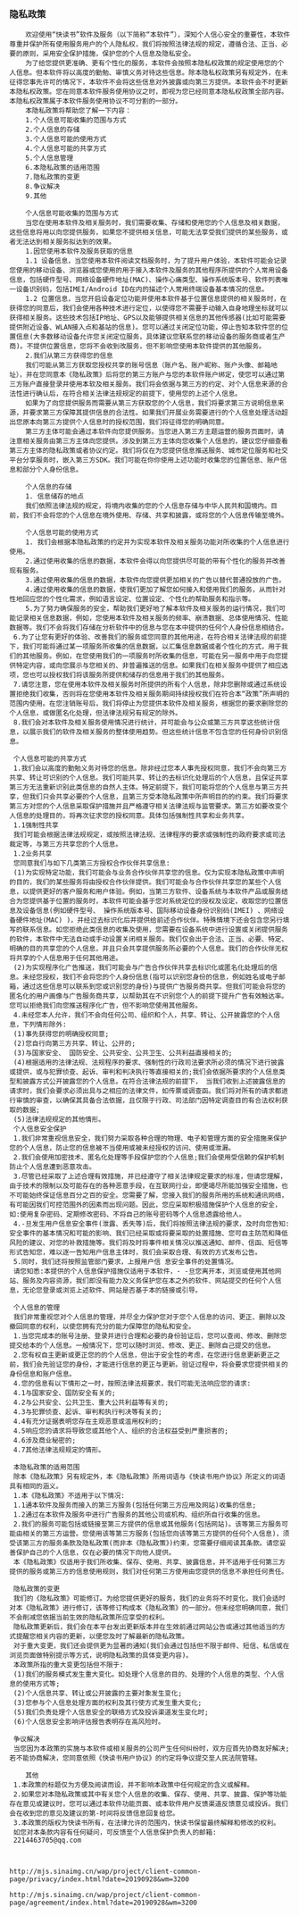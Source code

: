 ### 隐私政策

        欢迎使用“快读书”软件及服务（以下简称“本软件”），深知个人信心安全的重要性，本软件尊重并保护所有使用服务用户的个人隐私权，我们将按照法律法规的规定，遵循合法、正当、必要的原则，采用安全保护措施，保护您的个人信息及隐私安全。
        为了给您提供更准确、更有个性化的服务，本软件会按照本隐私权政策的规定使用您的个人信息。但本软件将以高度的勤勉、审慎义务对待这些信息。除本隐私权政策另有规定外，在未征得您事先许可的情况下，本软件不会将这些信息对外披露或向第三方提供。本软件会不时更新本隐私权政策。您在同意本软件服务使用协议之时，即视为您已经同意本隐私权政策全部内容。本隐私权政策属于本软件服务使用协议不可分割的一部分。
    	本隐私政策将帮助您了解一下内容：
    	1.个人信息可能收集的范围与方式
    	2.个人信息的存储
    	3.个人信息可能的使用方式
    	4.个人信息可能的共享方式
    	5.个人信息管理
    	6.本隐私政策的适用范围
    	7.隐私政策的变更
    	8.争议解决
    	9.其他
    	
    	个人信息可能收集的范围与方式
    	当您在使用本软件及相关服务时，我们需要收集、存储和使用您的个人信息及相关数据，这些信息将用以向您提供服务，如果您不提供相关信息，可能无法享受我们提供的某些服务，或者无法达到相关服务拟达到的效果。
    	1.因您使用本软件及服务获取的信息
    	1.1 设备信息，当您使用本软件阅读文档服务时，为了提升用户体验，本软件可能会记录您使用的移动设备、浏览器或您使用的用于接入本软件及服务的其他程序所提供的个人常用设备信息，包括硬件型号、网络设备硬件地址(MAC)、操作心痛类型、操作系统版本号、软件列表唯一设备识别码，包括IMEI/Android ID在内的描述个人常用终端设备基本情况的信息。
    	1.2 位置信息，当您开启设备定位功能并使用本软件基于位置信息提供的相关服务时，在获得您的同意后，我们会使用各种技术进行定位，以使得您不需要手动输入自身地理坐标就可以获得相关服务。这些技术包括IP地址、GPS以及能够提供相关信息的其他传感器(比如可能需要提供附近设备、WLAN接入点和基站的信息)。您可以通过关闭定位功能，停止告知本软件您的位置信息(大多数移动设备允许您关闭定位服务，具体建议您联系您的移动设备的服务商或者生产商)。不提供位置信息，您将不会收到改服务，但不影响您使用本软件提供的其他服务。
    	2.我们从第三方获得您的信息
    	我们可能从第三方获取您授权共享的账号信息（账户名、账户昵称、账户头像、邮箱地址），并在您同意本《隐私政策》后将您的第三方账户与您的本软件账户绑定，使您可以通过第三方账户直接登录并使用本软及相关服务。我们将会依据与第三方的约定、对个人信息来源的合法性进行确认后，在符合相关法律法规规定的前提下，使用您的上述个人信息。
    	如果为了向您提供服务而需要从第三方获取您的个人信息，我们将要求第三方说明信息来源，并要求第三方保障其提供信息的合法性。如果我们开展业务需要进行的个人信息处理活动超出您原本向第三方提供个人信息时的授权范围，我们将征得您的明确同意。
    	第三方主体可能会通过本软件向您提供服务。当您进入第三方主题运营的服务页面时，请注意相关服务由第三方主体向您提供。涉及到第三方主体向您收集个人信息的，建议您仔细查看第三方主体的隐私政策或者协议约定。我们将仅在为您提供信息推送服务、城市定位服务和社交平台分享服务时，嵌入第三方SDK。我们可能在你你使用上述功能时收集您的位置信息、账户信息和部分个人身份信息。
    	
    	个人信息的存储
    	1. 信息储存的地点
    	我们依照法律法规的规定，将境内收集的您的个人信息存储与中华人民共和国境内。目前，我们不会将您的个人信息在境外使用、存储、共享和披露，或将您的个人信息传输至境外。
    	
    	个人信息可能的使用方式
    	1. 我们会根据本隐私政策的约定并为实现本软件及相关服务功能对所收集的个人信息进行使用。
    	2.通过使用收集的信息的数据，本软件会得以向您提供尽可能的带有个性化的服务并改善现有服务。
    	3.通过使用收集的信息的数据，本软件向您提供更加相关的广告以替代普通投放的广告。
    	4.通过使用收集的信息的数据，使我们更加了解您如何接入和使用我们的服务，从而针对性地回应您的个性化需求，例如语言设定、位置设定、个性化的帮助服务和指示等。
    	5.为了努力确保服务的安全，帮助我们更好地了解本软件及相关服务的运行情况，我们可能记录相关信息数据，例如，您使用本软件及相关服务的频率、崩溃数据、总体使用情况、性能数据等。我们不会将我们存储在分析软件中的信息与您在本中提供的任何个人身份信息相结合。
     6.为了让您有更好的体验、改善我们的服务或您同意的其他用途，在符合相关法律法规的前提下，我们可能将通过某一项服务所收集的信息数据，以汇集信息数据或者个性化的方式，用于我们的其他服务。例如，在您使用我们的一项服务时所收集的信息，可能在另一服务中用于向您提供特定内容，或向您展示与您相关的、非普遍推送的信息。如果我们在相关服务中提供了相应选项，您也可以授权我们将该服务所提供和储存的信息用于我们的其他服务。
     7.请您注意，您在使用本软件及相关服务时所提供的所有个人信息，除非您删除或通过系统设置拒绝我们收集，否则将在您使用本软件及相关服务期间持续授权我们在符合本“政策”所声明的范围内使用。在您注销账号后，我们将停止为您提供本软件及相关服务，根据您的要求删除您的个人信息，或做匿名化处理，但法律法规另有规定的除外。
     8.我们会对本软件及相关服务使用情况进行统计，并可能会与公众或第三方共享这些统计信息，以展示我们的软件及相关服务的整体使用趋势。但这些统计信息不包含您的任何身份识别信息。
     
     个人信息可能的共享方式
     1.我们会以高度的勤勉义务对待您的信息。除非经过您本人事先授权同意，我们不会向第三方共享、转让可识别的个人信息。我们可能共享、转让的去标识化处理后的个人信息，且保证共享第三方无法重新识别此类信息的自然人主体。特定前提下，我们可能将您的个人信息与第三方共享，但我们只会共享必要的个人信息，且第三方受本隐私政策中所声明目的的约束。我们将要求第三方对您的个人信息采取保护措施并且严格遵守相关法律法规与监管要求。第三方如要改变个人信息的处理目的，将再次征求您的授权同意。具体包括强制性共享和业务共享。
     1.1强制性共享
     我们可能会根据法律法规规定，或按照法律法规、法律程序的要求或强制性的政府要求或司法裁定等，与第三方共享您的个人信息。
     1.2业务共享
     您同意我们与如下几类第三方授权合作伙伴共享信息:
     (1)为实现特定功能，我们可能会与业务合作伙伴共享您的信息。仅为实现本隐私政策中声明的目的，我们的某些服务将由授权合作伙伴提供。我们可能会与合作伙伴共享您的某些个人信息，以提供更好的客户服务和用户体验。例如，当第三方软件、设备系统与本软件产品或服务结合为您提供基于位置的服务时，本软件可能会基于您对系统定位的授权及设定，收取您的位置信息及设备信息(例如硬件型号、 操作系统版本号、国际移动设备身份识别码(IMEI) 、网络设备硬件地址(MAC) )，并经过去标识化后并提供给前述合作伙伴。特殊情境下还会包含您另行填写的联系信息。如您拒绝此类信息的收集及使用，您需要在设备系统中进行设置或关闭提供服务的软件，本软件中无法自动或手动设置关闭相关服务。我们仅会出于合法、正当、必要、特定、明确的目的共享您的个人信息，并且只会共享提供服务所必要的个人信息。我们的合作伙伴无权将共享的个人信息用于任何其他用途。
     (2)为实现程序化广告推送，我们可能会与广告合作伙伴共享去标识化或匿名化处理后的信息。未经您授权，我们不会将您的个人身份信息(指可以识别您身份的信息，例如姓名或电子邮箱，通过这些信息可以联系到您或识别您的身份)与提供广告服务商共享。但我们可能会将您的匿名化的用户画像与广告服务商共享，以帮助其在不识别您个人的前提下提升广告有效触达率。您可以拒绝我们向您推送程序化广告，但不影响您使用其他服务。
     4.未经您本人允许，我们不会向任何公司、组织和个人，共享、转让、公开披露您的个人信息，下列情形除外:
     (1)事先获得您的明确授权同意;
     (2)您自行向第三方共享、转让、公开的;
     (3)与国家安全、 国防安全、公共安全、公共卫生、公共利益直接相关的;
     (4)根据适用的法律法规、法规程序的要求、强制性的行政司法要求所必须的情况下进行披露或提供，或与犯罪侦查、起诉、审判和判决执行等直接相关的;我们会依据所要求的个人信息类型和披露方式公开披露您的个人信息。在符合法律法规的前提下， 当我们收到上述披露信息的请求时，我们会要求必须出具与之相应的法律文件，如传票或调查函。我们将对所有的请求都进行审慎的审查，以确保其具备合法依据，且仅限于行政、司法部门因特定调查目的有合法权利获取的数据;
     (5)法律法规规定的其他情形。
     个人信息安全保护
     1.我们非常重视信息安全，我们努力采取各种合理的物理、电子和管理方面的安全措施来保护您的个人信息，防止您的信息被不当使用或被未经授权的访问、使用或泄漏。
     2.我们会使用加密技术、匿名化处理等手段保护您的个人信息;我们会使用受信赖的保护机制防止个人信息遭到恶意攻击。
     3.尽管已经采取了上述合理有效措施，并已经遵守了相关法律规定要求的标准，但请您理解，由于技术的限制以及可能存在的各种恶意手段，在互联网行业，即便竭尽所能加强安全措施，也不可能始终保证信息百分之百的安全。您需要了解，您接入我们的服务所用的系统和通讯网络，有可能因我们可控范围外的因素而出现问题。因此，您应采取积极措施保护个人信息的安全，如:使用复杂密码、定期修改密码、不将自己的账号密码等个人信息透露给他人。
     4.-旦发生用户信息安全事件(泄露、丢失等)后，我们将按照法律法规的要求，及时向您告知:安全事件的基本情况和可能的影响、我们已经采取或将要采取的处置措施、您可自主防范和降低风险的建议、对您的补救措施等。我们将及时将事件相关情况以推送通知、邮件、信函、短信等形式告知您，难以逐一告知用户信息主体时，我们会采取合理、有效的方式发布公告。
     5.同时，我们还将按照监管部门要求，上报用户信 息安全事件的处置情况。
     请您知悉:本提供的个人信息保护措施仅适用于本软件，- -旦您离开本，浏览或使用其他网站、服务及内容资源，我们即没有能力及义务保护您在本之外的软件、网站提交的任何个人信息，无论您登录或浏览上述软件、网站是否基于本的链接或引导。
     
     个人信息的管理
     我们非常重视您对个人信息的管理，并尽全力保护您对于您个人信息的访问、更正、删除以及撤回同意的权利，以使您拥有充分的能力保障您的隐私和安全。
     1.当您完成本的账号注册、登录并进行合理和必要的身份验证后，您可以查阅、修改、删除您提交给本的个人信息。一般情况下，您可以随时浏览、修改、更正、删除自己提交的信息。
     2.您有权自主更新或更正您的的个人信息，但出于安全性的考虑，在您进行信息更新更正之前，我们会先验证您的身份，才能进行信息的更正与更新。验证过程中，将会要求您提供相关的身份信息和账户信息。
     4.您的信息有以下情形之一时，按照法律法规要求，我们可能无法响应您的请求: 
     4.1与国家安全、国防安全有关的;
     4.2与公共安全、公共卫生、重大公共利益等有关的;
     4.3与犯罪侦查、起诉、审判和执行判决等有关的;
     4.4有充分证据表明您存在主观恶意或滥用权利的;
     4.5响应您的请求将导致您或其他个人、组织的合法权益受到严重损害的;
     4.6涉及商业秘密的;
     4.7其他法律法规规定的情形。
     
     本隐私政策的适用范围
     除本《隐私政策》另有规定外，本《隐私政策》所用词语与《快读书用户协议》所定义的词语具有相同的涵义。
     1.本《隐私政策》不适用于以下情况:
     1.1通本软件及服务而接入的第三方服务(包括任何第三方应用及网站)收集的信息;
     1.2通过在本软件及服务中进行广告服务的其他公司或机构、组织所自行收集的信息。
     2.我们的服务可能包括或链接至第三方提供的信息或其他服务(包括网站)。该等第三方服务可能由相关的第三方运营。您使用该等第三方服务(包括您向该等第三方提供的任何个人信息)，须受该第三方的服务条款及隐私政策(而非本《隐私政策》)约束，您需要仔细阅读其条款。请您妥善保护自己的个人信息，仅在必要的情况下向他人提供。
     本《隐私政策》仅适用于我们所收集、保存、使用、共享、披露信息，并不适用于任何第三方提供的服务或第三方的信息使用规则，我们对任何第三方使用由您提供的信息不承担任何责任。
     
     隐私政策的变更
     我们的《隐私政策》可能修订。为给您提供更好的服务，我们的业务将不时变化，我们会适时对本《隐私政策》进行修订，该等修订构成本《隐私政策》的一部分。但未经您明确同意，我们不会削减您依据当前生效的隐私政策所应享受的权利。
     隐私政策更新后，我们会在本平台发出更新版本并在生效前通过网站公告或通过其他适当的方式提醒您相关内容的更新，以便您及时了解最新的隐私政策。
     对于重大变更，我们还会提供更为显著的通知(我们会通过包括但不限于邮件、短信、私信或在浏览页面做特别提示等方式，说明隐私政策的具体变更内容)。
     本政策所指的重大变更包括但不限于:
     (1)我们的服务模式发生重大变化。如处理个人信息的目的、处理的个人信息的类型、个人信息的使用方式等;
     (2)个人信息共享、转让或公开披露的主要对象发生变化;
     (3)您参与个人信息处理方面的权利及其行使方式发生重大变化;
     (5)我们负责处理个人信息安全的联络方式及投诉渠道发生变化时;
     (6)个人信息安全影响评估报告表明存在高风险时。
     
     争议解决
     当您因为本政策的实施与本软件或相关服务的公司产生任何纠纷时，双方应首先协商友好解决;若不能协商解决，您同意依照《快读书用户协议》的约定将争议提交至人民法院管辖。
     
    	其他
     1.本政策的标题仅为方便及阅读而设，并不影响本政策中任何规定的含义或解释。
     2.如果您对本隐私政策或其中有关您个人信息的收集、保存、使用、共享、披露、保护等功能存在意见或建议时，您可以通过本软件功能页面、或本软件用户反馈渠道反馈意见或投诉。我们会在收到您的意见及建议的第-时间将反馈信息回复给您。
     3.本政策的版权为快读书所有，在法律允许的范围内，快读书保留最终解释和修改的权利。
     如您对本条款内容有任何疑问，可反馈至个人信息保护负责人的邮箱:
     2214463705@qq.com



    http://mjs.sinaimg.cn/wap/project/client-common-page/privacy/index.html?date=20190928&wm=3200
    
    http://mjs.sinaimg.cn/wap/project/client-common-page/agreement/index.html?date=20190928&wm=3200


​    



